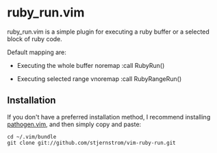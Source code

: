 ruby_run.vim
============

ruby_run.vim is a simple plugin for executing a ruby buffer or a selected block of ruby code.

Default mapping are:

- Executing the whole buffer
    noremap  <silent> <C-E> :call RubyRun()<CR>

- Executing selected range
    vnoremap <silent> <C-E> :call RubyRangeRun()<CR>

Installation
------------

If you don't have a preferred installation method, I recommend
installing [pathogen.vim](https://github.com/tpope/vim-pathogen), and
then simply copy and paste:

    cd ~/.vim/bundle
    git clone git://github.com/stjernstrom/vim-ruby-run.git


